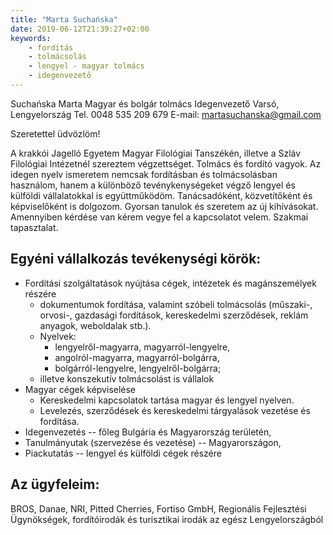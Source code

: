 ```yaml
---
title: "Marta Suchańska"
date: 2019-06-12T21:39:27+02:00
keywords:
    - fordítás
    - tolmácsolás
    - lengyel - magyar tolmács
    - idegenvezető
---
```


Suchańska Marta
Magyar és bolgár tolmács
Idegenvezető
Varsó, Lengyelország
Tel. 0048 535 209 679
E-mail: martasuchanska@gmail.com

Szeretettel üdvözlöm!

A krakkói Jagelló Egyetem Magyar Filológiai Tanszékén, illetve a Szláv Filológiai Intézetnél szereztem végzettséget. Tolmács és fordító vagyok.  Az idegen nyelv ismeretem nemcsak fordításban és tolmácsolásban használom, hanem a különböző tevénykenységeket végző lengyel és külföldi vállalatokkal is együttműködöm. Tanácsadóként, közvetítőként és képviselőként is dolgozom.
Gyorsan tanulok és szeretem az új kihívásokat. Amennyiben kérdése van kérem vegye fel a kapcsolatot velem. Szakmai tapasztalat.

## Egyéni vállalkozás tevékenységi körök:

- Fordítási szolgáltatások nyújtása cégek, intézetek és magánszemélyek részére
    - dokumentumok fordítása, valamint szóbeli tolmácsolás (műszaki-, orvosi-, gazdasági fordítások, kereskedelmi szerződések, reklám anyagok, weboldalak stb.). 
    - Nyelvek:
        - lengyelről-magyarra, magyarról-lengyelre,
        - angolról-magyarra, magyarról-bolgárra,
        - bolgárról-lengyelre, lengyelről-bolgárra;  
    - illetve konszekutív tolmácsolást is vállalok
- Magyar cégek képviselése
    - Kereskedelmi kapcsolatok tartása magyar és lengyel nyelven.
    - Levelezés, szerződések és kereskedelmi tárgyalások vezetése és fordítása.
- Idegenvezetés -- főleg Bulgária és Magyarország területén,
- Tanulmányutak (szervezése és vezetése) -- Magyarországon, 
- Piackutatás -- lengyel és külföldi cégek részére

## Az ügyfeleim:

BROS, Danae, NRI, Pitted Cherries, Fortiso GmbH, Regionális Fejlesztési Ügynökségek, fordítóirodák és turisztikai irodák az egész Lengyelországból
